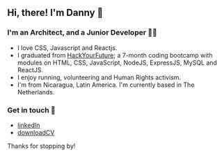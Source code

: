 ## Hi, there! I'm Danny 👋 

### I'm an Architect, and a Junior Developer 👩‍💻 

* I love CSS, Javascript and Reactjs.
* I graduated from [HackYourFuture]; a 7-month coding bootcamp with modules on HTML, CSS, JavaScript, NodeJS, ExpressJS, MySQL and ReactJS.
* I enjoy running, volunteering and Human Rights activism.
* I'm from Nicaragua, Latin America. I'm currently based in The Netherlands.

### Get in touch 💬 
* [linkedIn] 
* [downloadCV]

Thanks for stopping by!


[HackYourFuture]:https://www.hackyourfuture.net/
[linkedin]: https://www.linkedin.com/in/danny-osorio-177b51121/
[codepen]: https://codepen.io/danny-osorio
[downloadCV]: https://bit.ly/3fhxAxU
